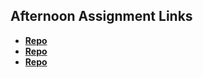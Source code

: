 ## Afternoon Assignment Links

* **[Repo](https://github.com/JCHU14/<chore_c>)**
* **[Repo](https://github.com/JCHU14/<gregslist_c>)**
* **[Repo](https://github.com/JCHU14/<allspice_c>)**
